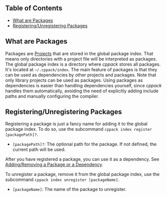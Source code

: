 ## Table of Contents

- [What are Packages](#what-are-packages)
- [Registering/Unregistering Packages](#registeringunregistering-packages)

## What are Packages

Packages are [Projects](/doc/projects.md) that are stored in the global package index. That means only directories with a project file will be interpreted as packages. The global package index is a directory where *cppack* stores all packages. It's located at `~/.cppack/index`. The main feature of packages is that they can be used as dependencies by other projects and packages. Note that only library projects can be used as packages. Using packages as dependencies is easier than handling dependencies yourself, since *cppack* handles them automatically, avoiding the need of explicitly adding include paths and manually configuring the compiler.

## Registering/Unregistering Packages

Registering a package is just a fancy name for adding it to the global package index. To do so, use the subcommand `cppack index register [packagePath]?`.

- `[packagePath]?`: The optional path for the package. If not defined, the current path will be used.

After you have registered a package, you can use it as a dependency. See [Adding/Removing a Package or a Dependency](#addingremoving-a-package-or-a-dependency).

To unregister a package, remove it from the global package index, use the subcommand `cppack index unregister [packageName]`.

- `[packageName]`: The name of the package to unregister.